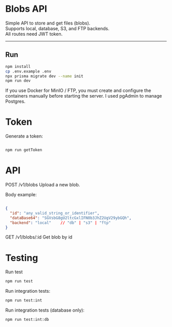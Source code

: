 # Blobs API

Simple API to store and get files (blobs).  
Supports local, database, S3, and FTP backends.  
All routes need JWT token.

---

## Run
```bash
npm install
cp .env.example .env
npx prisma migrate dev --name init
npm run dev
```
If you use Docker for MinIO / FTP, you must create and configure the containers manually before starting the server.
I used pgAdmin to manage Postgres.

# Token
Generate a token:

```bash

npm run getToken
```
# API
POST /v1/blobs
Upload a new blob.

Body example:

```json

{
  "id": "any_valid_string_or_identifier",
  "dataBase64": "SGVsbG8gU2ltcGxlIFN0b3JhZ2UgV29ybGQh",
  "backend": "local"    // "db" | "s3" | "ftp"
}
```
GET /v1/blobs/:id
Get blob by id


# Testing

Run test
```bash
npm run test
```

Run integration tests:
```bash
npm run test:int
```

Run integration tests (database only):
```bash
npm run test:int:db
```
